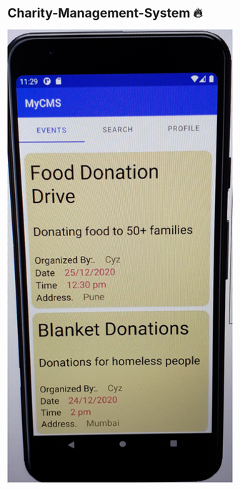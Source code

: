 # Charity-Management-System :fire:


![Screenshot](https://github.com/Zulfa210/Charity-Management-System/blob/main/Images/20201226_114545.jpg)
